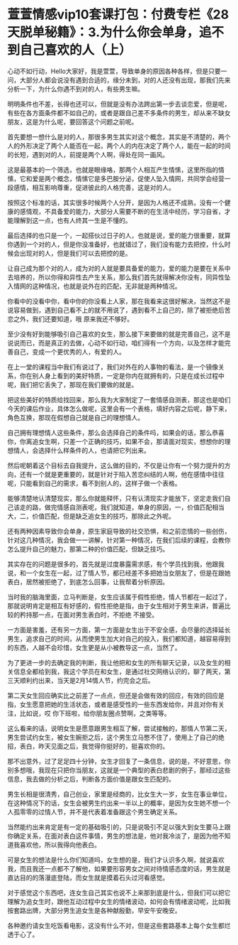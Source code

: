 # 萱萱情感vip10套课打包：付费专栏《28天脱单秘籍》：3.为什么你会单身，追不到自己喜欢的人（上）

心动不如行动，Hello大家好，我是萱萱，导致单身的原因各种各样，但是只要一问，大部分人都会说没有遇到合适的，缘分未到，对的人还没有出现，那我们先来分析一下，为什么你遇不到对的人，有些男生嘛。

明明条件也不差，长得也还可以，但就是没有办法跨出第一步去谈恋爱，但是呢，有些在各方面条件都不如自己的，或者是跟自己差不多条件的男生，却从来不缺女朋友，这是为什么呢，要回答这个问题之前呢。

首先要想一想什么是对的人，那很多男生其实对这个概念，其实是不清楚的，两个人的外形决定了两个人能否在一起，两个人的内在决定了两个人，能在一起的时间的长短，遇到对的人，前提是两个人啊，得处在同一画风。

这是最基本的一个筛选，也就是眼缘咯，那两个人相互产生情愫，这里所指的情愫，它和爱是两个概念，情愫它是多巴胺分泌，促使人坠入情网，共同学会经营一段感情，相互影响尊重，促进彼此的人格完善，这是对的人。

按照这个标准的话，其实很多时候两个人分开，是因为人格还不成熟，没有一个健康的感情观，不具备爱的能力，大部分人需要不断的在生活中经历，学习自省，才能理解到这一点，也有人终其一生是不懂的。

最后选择的也只是一个，一起搭伙过日子的人，也就是说，爱的能力很重要，就算你遇到一个对的人，但是你没准备好，也就错过了，我们没有能力去把控，什么时候会出现对的人，但是我们可以去把控的是。

让自己成为那个对的人，成为对的人就是要具备爱的能力，爱的能力是要在关系中去培养的，所以你得和异性去产生关系，那么我们首先就得解决你没有，同异性坠入情网的这种情况，也就是说外在的匹配，无非就是两种情况。

你看中的没看中你，看中你的你没看上人家，那在我看来这很好解决，当然这不是说容易做到，遇到自己看不上的就不用说了，遇到看不上自己的，除了被拒绝后苦恋之外，我们还要知道，哦 原来我还不够好。

至少没有好到能够吸引自己喜欢的女生，那么接下来要做的就是完善自己，这不是说说而已，而是真正的去做，心动不如行动，咱们得有一个方向，以及怎样才能完善自己，变成一个更优秀的人，有爱的人。

在上一堂的课程当中我们有说过了，我们对外在的人事物的看法，是一个镜像关系，你在别人身上看到的美好特质，一定是你内在就拥有的，只是在成长过程中呢，我们把它丢失了，那现在我们要做的就是。

把这些美好的特质给找回来，那么我为大家制定了一套情感自测表，那这也是咱们今天的课后作业，具体怎么做呢，这里会有一个表格，填好内容之后呢，静下来，角色互换，那现在假想自己就是自己的理想情人。

自己拥有理想情人这些条件，那么会选择自己的条件吗，如果会的话，那么恭喜你，你离追女生啊，只差一个正确的技巧，如果不会，那请面对现实，想想你的理想情人，会选择什么样条件的人，也请把它列出来。

然后呢朝着这个目标去自我提升，这么做的目的，不仅是让你有一个努力提升的方向，还有一个就是更重要的，就是针对于陷入苦恋纠结的人啊，他在感情中往往呢，只能看到自己的需求，看不到别人的，这样子做一个表格。

能够清楚地认清楚现实，那么你就能释怀，只有认清现实才能放下，坚定走我们自己该走的路，做完情感自测表呢，我们就知道，单身的原因，一，价值匹配相当大，二，价值匹配，但是缺乏追女生的技巧，那除此之外呢。

还有两种因素导致你会单身，原生家庭导致的社交恐惧，和之前恋情的一些创伤，针对这几种情况，我会做一一讲解，针对第一种情况，在我们后续的课程，会教你怎么提升自己的魅力，那第二种的价值匹配，但缺乏技巧。

其实存在的问题是很多的，首先就是过度暴露需求感，有个学员找到我，他跟我说，和一个女生在一起，过了情人节，都已经差不多把她当女朋友了，但是在跟她表白，居然被拒绝了，到底怎么回事，让我帮着分析原因。

当时我的脑海里面，立马判断是，女生应该属于假性拒绝，情人节都在一起过了，那就说明肯定是相互有好感的，假性拒绝是指，由于女生相对于男生来讲，普遍比较的矜持那一点，在面对男生表白时，不拒绝 不接受。

一方面是害羞，还有另一方面，第一方面是女生出于不安全感，会尽量的选择延长男生，追求自己的时间，从而使男生加大对自己的投入，我们都知道，越容易得到的东西，人越不会珍惜，女生更是从小被教导这一点，当然了。

为了更进一步的去确定我的判断，我让他把和女生的所有聊天记录，以及女生的相关信息全都给到我，我这个学员在和女生，是通过社交网络认识的，聊了两天，第三天顺利约出来，当天是2月14情人节，约完会之后。

第二天女生回应确实比之前差了一点点，但还是会做有效的回应，有效的回应是指，女生愿意把她的生活状态，或者是感受性的一些东西发给你，并且对你有关注，比如说，哎 你下班啦，给你朋友圈点赞啊，之类等等。

这么看来的话，说明女生是愿意跟男生相互了解，尝试接触的，那情人节第二天，男生尝试约女生，被女生婉拒之后，这个男生立马憋不住了，使用上了自己的绝招，表白，昨天见面之后，我觉得你挺好的，挺喜欢你的。

那不出意外，过了足足四十分钟，女生才回复了一条信息，说的是，不好意思，你别多想哦，我现在只把你当朋友，这就是一个典型的表白悲剧的例子，那经过这些信息，我去做的分析之后，判断各方面价值是跟女生匹配的。

男生长相是很清秀，自己创业，家里是经商的，比女生大一岁，女生在事业单位，在这种情况下的话，女生会被男生约出来一半以上的概率，是因为女生她不想一个人孤零零的过情人节，并不是代表着准备跟这个男生确定关系。

当然能约出来肯定是有一定的基础吸引的，只是说吸引不足以强大到女生要马上跟你确定关系，在面对表白这件事情，男生的想法是，他对我冷淡了，是因为他不知道我喜欢他，所以我得向他表白。

可是女生的想法是什么你们知道吗，女生想的是，我们才认识多久啊，就说喜欢我，而且我还一点都不了解他，如果要形容男女之间对待情感态度的话，男生就是直达目的的落漫底登陆，而女生就是摸着石头过河看感觉。

对于感觉这个东西吧，连女生自己其实也说不上来那到底是什么，但我们可以把它理解为追女生时，跟他互动过程中女生的情绪波动，如何会有情绪波动呢，比如我按套路出牌，大部分男生追女生是各种献殷勤，早安午安晚安。

各种邀约请女生吃饭看电影，这没有什么不对，但是这些套路基本上每个女生都烂透于心了。
